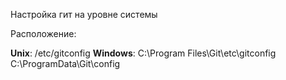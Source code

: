 Настройка гит на уровне системы

Расположение:

**Unix**:
/etc/gitconfig
**Windows**: 
C:\\Program Files\\Git\\etc\\gitconfig
	C:\\ProgramData\\Git\\config
